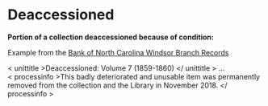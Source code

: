 # Deaccessioned

**Portion of a collection deaccessioned because of condition:** 

Example from the [Bank of North Carolina Windsor Branch Records](https://finding-aids.lib.unc.edu/01676/)

< unittitle >Deaccessioned: Volume 7 (1859-1860) </ unittitle >  ...  
< processinfo >This badly deteriorated and unusable item was permanently removed from the collection and the Library in November 2018. </ processinfo > 
